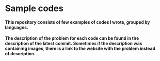 # Sample codes
#### This repository consists of few examples of codes I wrote, grouped by languages.
#### The description of the problem for each code can be found in the description of the latest commit. Sometimes if the description was containing images, there is a link to the website with the problem instead of description.
